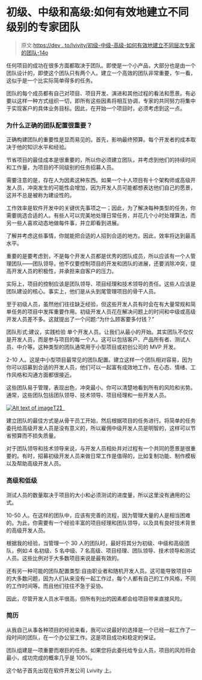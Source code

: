# 初级、中级和高级:如何有效地建立不同级别的专家团队

> 原文:[https://dev . to/lvivity/初级-中级-高级-如何有效地建立不同层次专家的团队-14o](https://dev.to/lvivity/junior-middle-and-senior-how-to-effectively-build-a-team-of-different-level-specialists-14o)

任何项目的成功在很多方面都取决于团队。即使是一个小产品，大部分也是由一个团队设计的，即使这个团队只有两个人。建立一个高效的团队非常重要，乍一看，这似乎是一个比实际简单得多的任务。

团队的每个成员都有自己对项目、项目开发、演进和其他过程的看法和愿景。有必要以这样一种方式组织一切，即所有这些因素将相互协调，专家的共同努力将集中于实现客户的具体业务目标。因此，在开始一个项目时，必须考虑到这一点。

### [](#why-is-the-right-team-configuration-important)为什么正确的团队配置很重要？

正确构建团队的重要性是显而易见的。首先，影响最终预算。每个开发者的成本取决于他的知识水平和经验。

节省项目的最佳成本是很重要的，所以你必须建立团队，并考虑到他们的持续时间和工作量，为项目的不同级别的任务招募人员。

需要注意的是，存在人为因素这种东西。如果一个十人项目有十个架构师或高级开发人员，冲突发生的可能性会增加，因为开发人员可能都想表达他们自己的愿景，这并不总是被称为建设性的。

工作效率是软件开发中的关键优先事项之一；因此，为了解决每种类型的任务，你需要挑选合适的人。有些人可以完美地处理日常任务，并花几个小时处理算法，而另一些人喜欢动态地做每件事，并立即看到进展。

了解并考虑这些事情，你就能把合适的人招到合适的地方。因此，效率将达到最高水平。

重要的是要考虑到，不是每个开发人员都是优秀的团队成员，所以应该有一个人管理团队——团队领导。他不仅要控制项目的开发和团队的进展，还要消除冲突，提高开发人员的积极性，并承担来自客户的压力。

实际上，项目的控制应该是团队领导、项目经理和技术领导的责任。这些人应该是团队建设的核心。事实上，他们是从头到尾管理项目的骨干人员。

至于初级人员，虽然他们往往缺乏经验，但这些开发人员有时会在有大量常规和简单任务的项目中发挥重要作用。初级开发人员花在解决问题上的时间和中级或高级开发人员差不多。这就提出了一个问题:“为什么顾客要多付钱？”

团队形式:建议，实践检验
单个开发人员。让我们从最小的开始。其实团队不仅仅是开发人员，而是参与项目的每一个人。这可以包括客户、产品所有者、测试人员、中介等。这种类型的团队通常用于小型项目或初创公司的 MVP 开发。

2-10 人。这是中小型项目最常见的团队配置。建立这样一个团队相对容易，因为你可以招募到合适的开发人员，他们可以一起富有成效地工作，在心态、情绪、工作风格和沟通方面都很接近。

这些团队易于管理，表现出色，冲突最小。你可以清楚地看到所有的风险和劣势。通常，这些团队包括团队领导、技术领导、项目经理和一些开发人员。

[![Alt text of image](../Images/f8ff3afcc0568dd0ab3572f0039f4419.png)T2】](https://res.cloudinary.com/practicaldev/image/fetch/s--XHG586Yz--/c_limit%2Cf_auto%2Cfl_progressive%2Cq_auto%2Cw_880/https://lvivity.com/wp-content/uploads/2018/08/dev-types.jpg)

建立团队的最佳方式是从骨干员工开始，然后根据项目的任务进行。将简单的任务委托给高级开发人员是没有意义的，所以雇佣中级开发人员是明智的，这样可以节省预算而不损失质量。

对于团队领导和技术领导来说，与开发人员相处并对过程有一个共同的愿景是很重要的。有时，招募初级开发人员来做日常工作是值得的，比如复制功能、制作模板以及帮助高级开发人员。

### [](#senior-and-junior)高级和低级

测试人员的数量取决于项目的大小和必须测试的进度量，所以这里没有通用的公式。

10-50 人。在这样的团队中，应该有完善的流程，因为管理大量的人是相当困难的。为此，你需要有一个经验丰富的项目经理和团队领导，以及具有良好技术背景的高级开发人员。

根据我的经验，当管理一个 30 人的团队时，最好将其分为初级、中级和高级团队，例如:4 名初级、5 名中级、7 名高级、项目经理、团队领导、技术领导和测试人员。这些比例对于大多数项目来说是最有效的。

还有另一种可能的团队配置类型:自由职业者和随机开发人员。这可能导致项目中的大多数问题，因为人们从来没有一起工作过，每个人都有自己的工作风格，不同的工作时间等。而且他们往往不急于妥协。

因此，尽管开发人员水平很高，但所有列出的因素都会给项目带来直接风险。

### [](#resume)简历

从我自己从事各种项目的经验来看，我可以说最好的选择是一个已经一起工作了一段时间的团队，在一个办公室工作。这是项目成功和稳定的保证。

团队组建是一项重要而艰巨的任务。如果您将此委托给专业人员，项目的风险将会最小，成功完成的概率几乎是 100%。

这个帖子首先出现在软件开发公司 Lvivity 上。